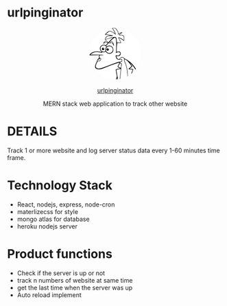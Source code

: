# urlpinginator

<p align="center" ><img style="background:white;border-radius:50%" width="120px" src="./images/dr.png" /></p>
<p align="center"><a href="https://urlpinginator.herokuapp.com/">urlpinginator</a></p>

<p align="center">MERN stack web application to track other website</p>

# DETAILS
Track 1 or more website and log server status data every 1-60 minutes time frame.

# Technology Stack
<ul>
  <li>React, nodejs, express, node-cron</li> 
  <li>materlizecss for style</li>
  <li>mongo atlas for database</li>
  <li>heroku nodejs server</li>
</ul>

# Product functions
<ul>
    <li>Check if the server is up or not</li>
    <li>track n numbers of website at same time</li>
    <li>get the last time when the server was up</li>
    <li>Auto reload implement </li>
</ul>
